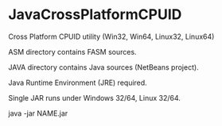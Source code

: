 # JavaCrossPlatformCPUID
Cross Platform CPUID utility (Win32, Win64, Linux32, Linux64)

ASM directory contains FASM sources.

JAVA directory contains Java sources (NetBeans project).

Java Runtime Environment (JRE) required.

Single JAR runs under Windows 32/64, Linux 32/64.

java -jar NAME.jar

